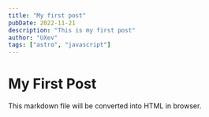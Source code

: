 ```yaml
---
title: "My first post"
pubDate: 2022-11-21
description: "This is my first post"
author: "UXev"
tags: ["astro", "javascript"]
---
```


# My First Post

This markdown file will be converted into HTML in browser.
